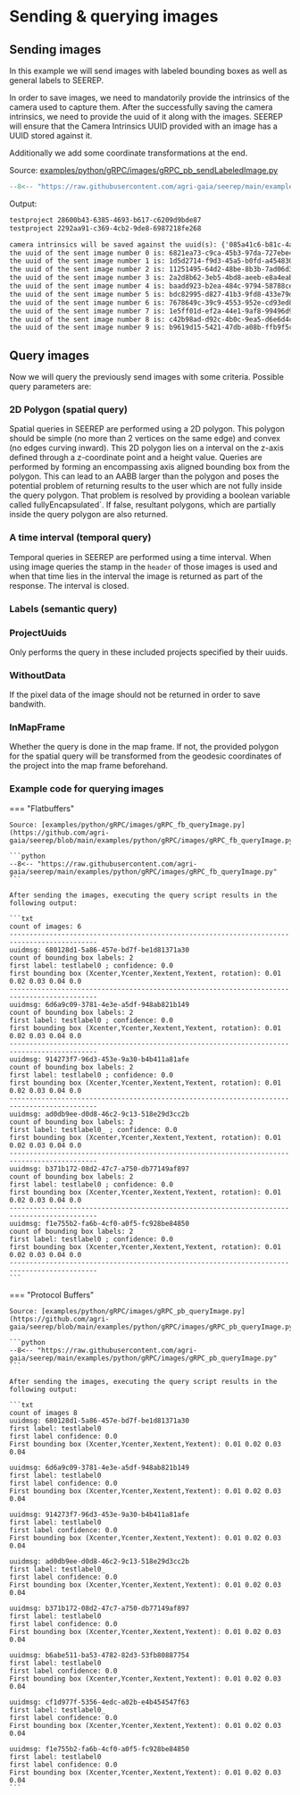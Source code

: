 # Sending & querying images

## Sending images

In this example we will send images with labeled bounding boxes as well as general labels to SEEREP.

In order to save images, we need to mandatorily provide the intrinsics of the camera used to capture them.
After the successfully saving the camera intrinsics, we need to provide the uuid of it along with the images.
SEEREP will ensure that the Camera Intrinsics UUID provided with an image has a UUID stored against it.

Additionally we add some coordinate transformations at the end.

Source: [examples/python/gRPC/images/gRPC_pb_sendLabeledImage.py](https://github.com/agri-gaia/seerep/blob/main/examples/python/gRPC/images/gRPC_pb_sendLabeledImage.py)

```python
--8<-- "https://raw.githubusercontent.com/agri-gaia/seerep/main/examples/python/gRPC/images/gRPC_pb_sendLabeledImage.py"
```

Output:

```txt
testproject 28600b43-6385-4693-b617-c6209d9bde87
testproject 2292aa91-c369-4cb2-9de8-6987218fe268

camera intrinsics will be saved against the uuid(s): {'085a41c6-b81c-4a8e-a16c-fb71d99b0ffe'}
the uuid of the sent image number 0 is: 6821ea73-c9ca-45b3-97da-727ebe46cde5
the uuid of the sent image number 1 is: 1d5d2714-f9d3-45a5-b0fd-a45483057bd1
the uuid of the sent image number 2 is: 11251495-64d2-48be-8b3b-7ad06d360f02
the uuid of the sent image number 3 is: 2a2d8b62-3eb5-4bd8-aeeb-e8a4eab64322
the uuid of the sent image number 4 is: baadd923-b2ea-484c-9794-58788ce79980
the uuid of the sent image number 5 is: bdc82995-d827-41b3-9fd8-433e79dbced6
the uuid of the sent image number 6 is: 7678649c-39c9-4553-952e-cd93ed8ed675
the uuid of the sent image number 7 is: 1e5ff01d-ef2a-44e1-9af8-99496d9ecc2a
the uuid of the sent image number 8 is: c42b98ad-d92c-4b0c-9ea5-d6e6d4cff6e8
the uuid of the sent image number 9 is: b9619d15-5421-47db-a08b-ffb9f5cc8f3e
```

## Query images

Now we will query the previously send images with some criteria. Possible query parameters are:

### 2D Polygon (spatial query)

Spatial queries in SEEREP are performed using a 2D polygon. This polygon should be simple (no more than 2
vertices on the same edge) and convex (no edges curving inward).
This 2D polygon lies on a interval on the z-axis defined through a z-coordinate point and a height value.
Queries are performed by forming an encompassing axis aligned bounding box from the polygon.
This can lead to an AABB larger than the polygon and poses the potential problem of returning results to the
user which are not fully inside the query polygon.
That problem is resolved by providing a boolean variable called
fullyEncapsulated`.
If false, resultant polygons, which are partially inside the query polygon are also returned.

### A time interval (temporal query)

Temporal queries in SEEREP are performed using a time interval.
When using image queries the stamp in the `header` of those images is used and when that time
lies in the interval the image is returned as part of the response.
The interval is closed.

### Labels (semantic query)

### ProjectUuids

Only performs the query in these included projects specified by their uuids.

### WithoutData

If the pixel data of the image should not be returned in order to save bandwith.

### InMapFrame

Whether the query is done in the map frame.
If not, the provided polygon for the spatial query will be transformed from the geodesic coordinates of the project
into the map frame beforehand.

### Example code for querying images

<!-- markdownlint-disable -->

=== "Flatbuffers"

    Source: [examples/python/gRPC/images/gRPC_fb_queryImage.py](https://github.com/agri-gaia/seerep/blob/main/examples/python/gRPC/images/gRPC_fb_queryImage.py)

    ```python
    --8<-- "https://raw.githubusercontent.com/agri-gaia/seerep/main/examples/python/gRPC/images/gRPC_fb_queryImage.py"
    ```

    After sending the images, executing the query script results in the following output:

    ```txt
    count of images: 6
    --------------------------------------------------------------------------------------------
    uuidmsg: 680128d1-5a86-457e-bd7f-be1d81371a30
    count of bounding box labels: 2
    first label: testlabel0 ; confidence: 0.0
    first bounding box (Xcenter,Ycenter,Xextent,Yextent, rotation): 0.01 0.02 0.03 0.04 0.0
    --------------------------------------------------------------------------------------------
    uuidmsg: 6d6a9c09-3781-4e3e-a5df-948ab821b149
    count of bounding box labels: 2
    first label: testlabel0 ; confidence: 0.0
    first bounding box (Xcenter,Ycenter,Xextent,Yextent, rotation): 0.01 0.02 0.03 0.04 0.0
    --------------------------------------------------------------------------------------------
    uuidmsg: 914273f7-96d3-453e-9a30-b4b411a81afe
    count of bounding box labels: 2
    first label: testlabel0 ; confidence: 0.0
    first bounding box (Xcenter,Ycenter,Xextent,Yextent, rotation): 0.01 0.02 0.03 0.04 0.0
    --------------------------------------------------------------------------------------------
    uuidmsg: ad0db9ee-d0d8-46c2-9c13-518e29d3cc2b
    count of bounding box labels: 2
    first label: testlabel0_ ; confidence: 0.0
    first bounding box (Xcenter,Ycenter,Xextent,Yextent, rotation): 0.01 0.02 0.03 0.04 0.0
    --------------------------------------------------------------------------------------------
    uuidmsg: b371b172-08d2-47c7-a750-db77149af897
    count of bounding box labels: 2
    first label: testlabel0 ; confidence: 0.0
    first bounding box (Xcenter,Ycenter,Xextent,Yextent, rotation): 0.01 0.02 0.03 0.04 0.0
    --------------------------------------------------------------------------------------------
    uuidmsg: f1e755b2-fa6b-4cf0-a0f5-fc928be84850
    count of bounding box labels: 2
    first label: testlabel0 ; confidence: 0.0
    first bounding box (Xcenter,Ycenter,Xextent,Yextent, rotation): 0.01 0.02 0.03 0.04 0.0
    --------------------------------------------------------------------------------------------
    ```

=== "Protocol Buffers"

    Source: [examples/python/gRPC/images/gRPC_pb_queryImage.py](https://github.com/agri-gaia/seerep/blob/main/examples/python/gRPC/images/gRPC_pb_queryImage.py)

    ```python
    --8<-- "https://raw.githubusercontent.com/agri-gaia/seerep/main/examples/python/gRPC/images/gRPC_pb_queryImage.py"
    ```

    After sending the images, executing the query script results in the following output:

    ```txt
    count of images 8
    uuidmsg: 680128d1-5a86-457e-bd7f-be1d81371a30
    first label: testlabel0
    first label confidence: 0.0
    First bounding box (Xcenter,Ycenter,Xextent,Yextent): 0.01 0.02 0.03 0.04

    uuidmsg: 6d6a9c09-3781-4e3e-a5df-948ab821b149
    first label: testlabel0
    first label confidence: 0.0
    First bounding box (Xcenter,Ycenter,Xextent,Yextent): 0.01 0.02 0.03 0.04

    uuidmsg: 914273f7-96d3-453e-9a30-b4b411a81afe
    first label: testlabel0
    first label confidence: 0.0
    First bounding box (Xcenter,Ycenter,Xextent,Yextent): 0.01 0.02 0.03 0.04

    uuidmsg: ad0db9ee-d0d8-46c2-9c13-518e29d3cc2b
    first label: testlabel0_
    first label confidence: 0.0
    First bounding box (Xcenter,Ycenter,Xextent,Yextent): 0.01 0.02 0.03 0.04

    uuidmsg: b371b172-08d2-47c7-a750-db77149af897
    first label: testlabel0
    first label confidence: 0.0
    First bounding box (Xcenter,Ycenter,Xextent,Yextent): 0.01 0.02 0.03 0.04

    uuidmsg: b6abe511-ba53-4782-82d3-53fb80887754
    first label: testlabel0
    first label confidence: 0.0
    First bounding box (Xcenter,Ycenter,Xextent,Yextent): 0.01 0.02 0.03 0.04

    uuidmsg: cf1d977f-5356-4edc-a02b-e4b454547f63
    first label: testlabel0_
    first label confidence: 0.0
    First bounding box (Xcenter,Ycenter,Xextent,Yextent): 0.01 0.02 0.03 0.04

    uuidmsg: f1e755b2-fa6b-4cf0-a0f5-fc928be84850
    first label: testlabel0
    first label confidence: 0.0
    First bounding box (Xcenter,Ycenter,Xextent,Yextent): 0.01 0.02 0.03 0.04
    ```

